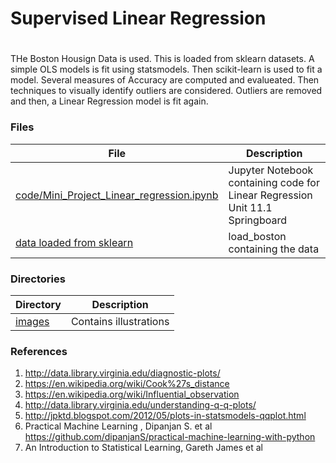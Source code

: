 # Supervised Linear Regression
# 
THe Boston Housign Data is used. This is loaded from sklearn datasets. A simple OLS models is fit using statsmodels. Then scikit-learn is used to fit a model. Several measures of Accuracy are computed and evalueated. Then techniques to visually identify outliers are considered. Outliers are removed and then, a Linear Regression model is fit again.



### Files

File|Description
---------|-------------------------------------------------------------------------------------------------------------------
[code/Mini_Project_Linear_regression.ipynb](https://github.com/krajeshj/SupervisedLinear_regression/blob/master/Mini_Project_Linear_Regression.ipynb )| Jupyter Notebook containing code for Linear Regression Unit 11.1 Springboard
[data loaded from sklearn](http://scikit-learn.org/stable/modules/generated/sklearn.datasets.load_boston.html)|load_boston containing the data 
 
### Directories 


Directory|Description
---------|---------------------------------------------------------------------------------------------------
[images](https://github.com/krajeshj/UnsupervisedClustering/tree/master/data)|  Contains illustrations |
  
 

### References

1. http://data.library.virginia.edu/diagnostic-plots/
2. https://en.wikipedia.org/wiki/Cook%27s_distance
3. https://en.wikipedia.org/wiki/Influential_observation
4. http://data.library.virginia.edu/understanding-q-q-plots/
5. http://jpktd.blogspot.com/2012/05/plots-in-statsmodels-qqplot.html
6. Practical Machine Learning , Dipanjan S.  et al <https://github.com/dipanjanS/practical-machine-learning-with-python>
7. An Introduction to Statistical Learning, Gareth James et al


 
